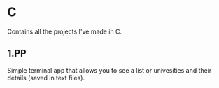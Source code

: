 # C
  Contains all the projects I've made in C.
  
## 1.PP
  Simple terminal app that allows you to see a list or univesities and their details (saved in text files).
